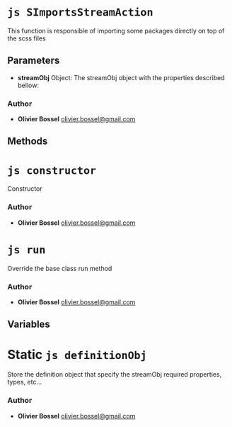 


<!-- @namespace    sugar.node.build.scss -->
<!-- @name    SImportsStreamAction -->

# ```js SImportsStreamAction ```


This function is responsible of importing some packages directly on top of the scss files

## Parameters

- **streamObj**  Object: The streamObj object with the properties described bellow:




### Author
- **Olivier Bossel** <a href="mailto:olivier.bossel@gmail.com">olivier.bossel@gmail.com</a> 


## Methods



<!-- @name    constructor -->

# ```js constructor ```


Constructor




### Author
- **Olivier Bossel** <a href="mailto:olivier.bossel@gmail.com">olivier.bossel@gmail.com</a> 




<!-- @name    run -->

# ```js run ```


Override the base class run method




### Author
- **Olivier Bossel** <a href="mailto:olivier.bossel@gmail.com">olivier.bossel@gmail.com</a> 


## Variables



<!-- @name    definitionObj -->

# Static ```js definitionObj ```


Store the definition object that specify the streamObj required properties, types, etc...



### Author
- **Olivier Bossel** <a href="mailto:olivier.bossel@gmail.com">olivier.bossel@gmail.com</a> 

